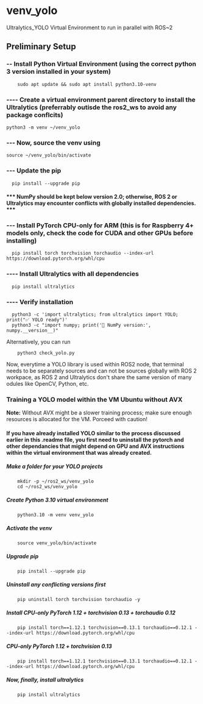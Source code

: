 # venv_yolo
Ultralytics_YOLO Virtual Environment to run in parallel with ROS~2

##  Preliminary Setup

### -- Install Python Virtual Environment (using the correct python 3 version installed in your system)

        sudo apt update && sudo apt install python3.10-venv
        
### ---- Create a virtual environment parent directory to install the Ultralytics (preferrably outisde the ros2_ws to avoid any package conflcits)

    python3 -m venv ~/venv_yolo

### --- Now, source the venv using

    source ~/venv_yolo/bin/activate

### --- Update the pip

      pip install --upgrade pip

#### *** NumPy should be kept below version 2.0; otherwise, ROS 2 or Ultralytics may encounter conflicts with globally installed dependencies. ***

### --- Install PyTorch CPU-only for ARM (this is for Raspberry 4+ models only, check the code for CUDA and other GPUs before installing)

      pip install torch torchvision torchaudio --index-url https://download.pytorch.org/whl/cpu

### ---- Install Ultralytics with all dependencies

      pip install ultralytics


### ---- Verify installation

      python3 -c 'import ultralytics; from ultralytics import YOLO; print("✅ YOLO ready")'
      python3 -c "import numpy; print('🔢 NumPy version:', numpy.__version__)"
      
Alternatively, you can run

        python3 check_yolo.py

Now, everytime a YOLO library is used within ROS2 node, that terminal needs to be separately sources and can not be sources globally with ROS 2 workpace, as ROS 2 and Ultralytics don't share the same version of many odules like OpenCV, Python, etc.

### Training a YOLO model within the VM Ubuntu without AVX

<b> Note:</b> Without AVX might be a slower training process; make sure enough resources is allocated for the VM. Porceed with caution!

#### If you have already installed YOLO similar to the process discussed earlier in this .readme file, you first need to uninstall the pytorch and other dependancies that might depend on GPU and AVX instructions within the virtual environment that was already created.

##### Make a folder for your YOLO projects
        mkdir -p ~/ros2_ws/venv_yolo
        cd ~/ros2_ws/venv_yolo
        
##### Create Python 3.10 virtual environment
        python3.10 -m venv venv_yolo
        
##### Activate the venv
        source venv_yolo/bin/activate


##### Upgrade pip
        pip install --upgrade pip

##### Uninstall any conflicting versions first
        pip uninstall torch torchvision torchaudio -y

##### Install CPU-only PyTorch 1.12 + torchvision 0.13 + torchaudio 0.12
        pip install torch==1.12.1 torchvision==0.13.1 torchaudio==0.12.1 --index-url https://download.pytorch.org/whl/cpu

##### CPU-only PyTorch 1.12 + torchvision 0.13
        pip install torch==1.12.1 torchvision==0.13.1 torchaudio==0.12.1 --index-url https://download.pytorch.org/whl/cpu

##### Now, finally, install ultralytics
        pip install ultralytics 

<!---
### ---- Installing  OpenNI for getting stream from depth sensor 

#### 1. Install dependencies
        sudo apt update && \
        sudo apt install git build-essential python3-pip \
            libusb-1.0-0-dev libudev-dev openjdk-8-jdk freeglut3-dev \
            doxygen graphviz

#### 2. Clone the OpenNI2 repository
        git clone https://github.com/structureio/OpenNI2.git
        cd OpenNI2

#### 3. Checkout the master branch
        git checkout master

#### 4. Build OpenNI2
        make
-->
